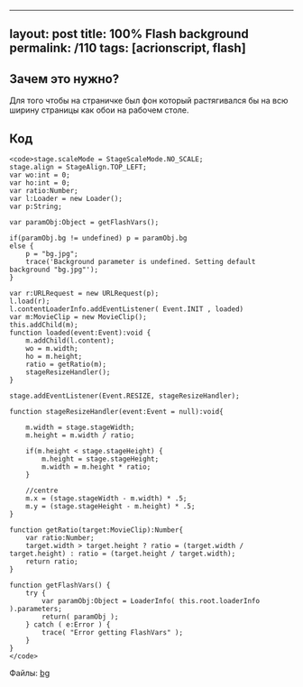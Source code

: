 ---
layout: post
title: 100% Flash background
permalink: /110
tags: [acrionscript, flash]
----

## Зачем это нужно?


Для того чтобы на страничке был фон который растягивался бы на всю ширину
страницы как обои на рабочем столе.

## Код


    
    <code>stage.scaleMode = StageScaleMode.NO_SCALE;
    stage.align = StageAlign.TOP_LEFT;
    var wo:int = 0;
    var ho:int = 0;
    var ratio:Number;
    var l:Loader = new Loader();
    var p:String;
    
    var paramObj:Object = getFlashVars();
    
    if(paramObj.bg != undefined) p = paramObj.bg
    else {
    	p = "bg.jpg";
    	trace('Background parameter is undefined. Setting default background "bg.jpg"');
    }
    
    var r:URLRequest = new URLRequest(p);
    l.load(r);
    l.contentLoaderInfo.addEventListener( Event.INIT , loaded)
    var m:MovieClip = new MovieClip();
    this.addChild(m);
    function loaded(event:Event):void {
    	m.addChild(l.content);
    	wo = m.width;
    	ho = m.height;
    	ratio = getRatio(m);
    	stageResizeHandler();
    }
    
    stage.addEventListener(Event.RESIZE, stageResizeHandler);
    
    function stageResizeHandler(event:Event = null):void{
    
    	m.width = stage.stageWidth;
        m.height = m.width / ratio;
    
    	if(m.height < stage.stageHeight) {
    		m.height = stage.stageHeight;
    		m.width = m.height * ratio;
    	}
    
        //centre
        m.x = (stage.stageWidth - m.width) * .5;
        m.y = (stage.stageHeight - m.height) * .5;
    }
    
    function getRatio(target:MovieClip):Number{
        var ratio:Number;
        target.width > target.height ? ratio = (target.width / target.height) : ratio = (target.height / target.width);
        return ratio;
    }
    
    function getFlashVars() {
    	try {
    		var paramObj:Object = LoaderInfo( this.root.loaderInfo ).parameters;
    		return( paramObj );
    	} catch ( e:Error ) {
    		trace( "Error getting FlashVars" );
    	}
    }
    </code>


Файлы: [bg](http://mac-blog.org.ua/wp-content/uploads/bg.zip)


